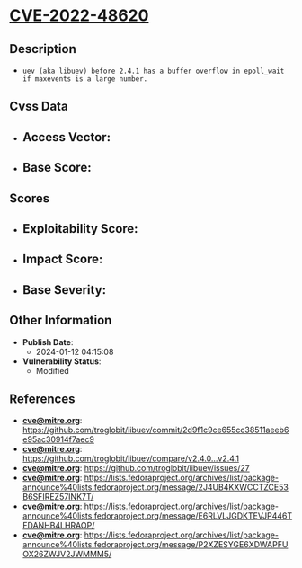 
# [CVE-2022-48620](https://cve.mitre.org/cgi-bin/cvename.cgi?name=CVE-2022-48620)

## Description

- `uev (aka libuev) before 2.4.1 has a buffer overflow in epoll_wait if maxevents is a large number.`

## Cvss Data

- **Access Vector**:
  - 
- **Base Score**:
  - 

## Scores

- **Exploitability Score**:
  - 
- **Impact Score**:
  - 
- **Base Severity**:
  - 

## Other Information

- **Publish Date**:
  - 2024-01-12 04:15:08
- **Vulnerability Status**:
  - Modified

## References

- **cve@mitre.org**: https://github.com/troglobit/libuev/commit/2d9f1c9ce655cc38511aeeb6e95ac30914f7aec9
- **cve@mitre.org**: https://github.com/troglobit/libuev/compare/v2.4.0...v2.4.1
- **cve@mitre.org**: https://github.com/troglobit/libuev/issues/27
- **cve@mitre.org**: https://lists.fedoraproject.org/archives/list/package-announce%40lists.fedoraproject.org/message/2J4UB4KXWCCTZCE53B6SFIREZ57INK7T/
- **cve@mitre.org**: https://lists.fedoraproject.org/archives/list/package-announce%40lists.fedoraproject.org/message/E6RLVLJGDKTEVJP446TFDANHB4LHRAOP/
- **cve@mitre.org**: https://lists.fedoraproject.org/archives/list/package-announce%40lists.fedoraproject.org/message/P2XZESYGE6XDWAPFUOX26ZWJV2JWMMM5/
